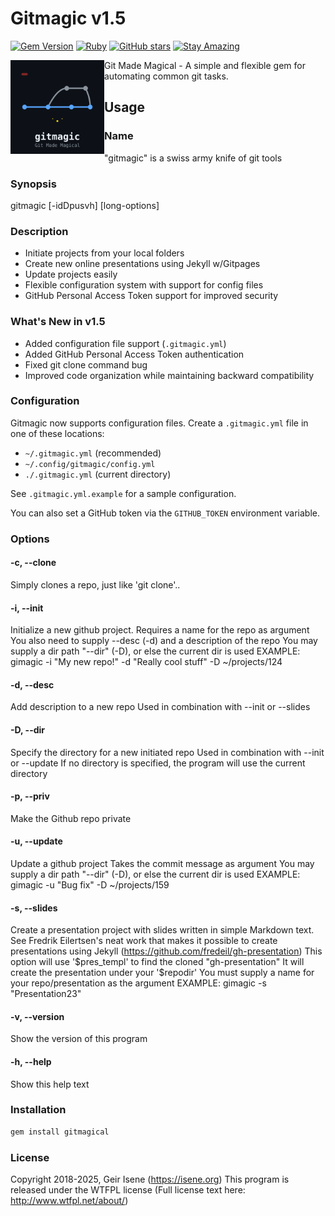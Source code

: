 # Gitmagic v1.5

[![Gem Version](https://badge.fury.io/rb/gitmagical.svg)](https://badge.fury.io/rb/gitmagical)
[![Ruby](https://img.shields.io/badge/Ruby-CC342D?style=flat&logo=ruby&logoColor=white)](https://www.ruby-lang.org/)
[![GitHub stars](https://img.shields.io/github/stars/isene/gitmagic.svg)](https://github.com/isene/gitmagic/stargazers)
[![Stay Amazing](https://img.shields.io/badge/Stay-Amazing-blue.svg)](https://isene.org)

<img src="gitmagic_logo.svg" align="left" width="150" height="150"> Git Made Magical - A simple and flexible gem for automating common git tasks.

## Usage

### Name
"gitmagic" is a swiss army knife of git tools

### Synopsis
gitmagic [-idDpusvh] [long-options]

### Description
* Initiate projects from your local folders
* Create new online presentations using Jekyll w/Gitpages
* Update projects easily
* Flexible configuration system with support for config files
* GitHub Personal Access Token support for improved security

### What's New in v1.5
* Added configuration file support (`.gitmagic.yml`)
* Added GitHub Personal Access Token authentication
* Fixed git clone command bug
* Improved code organization while maintaining backward compatibility

### Configuration

Gitmagic now supports configuration files. Create a `.gitmagic.yml` file in one of these locations:
* `~/.gitmagic.yml` (recommended)
* `~/.config/gitmagic/config.yml`
* `./.gitmagic.yml` (current directory)

See `.gitmagic.yml.example` for a sample configuration.

You can also set a GitHub token via the `GITHUB_TOKEN` environment variable.

### Options

#### -c, --clone  
Simply clones a repo, just like 'git clone'..

#### -i, --init  
Initialize a new github project.
Requires a name for the repo as argument
You also need to supply --desc (-d) and a description of the repo
You may supply a dir path "--dir" (-D), or else the current dir is used
EXAMPLE: gimagic -i "My new repo!" -d "Really cool stuff" -D ~/projects/124

#### -d, --desc
Add description to a new repo
Used in combination with --init or --slides

#### -D, --dir
Specify the directory for a new initiated repo
Used in combination with --init or --update
If no directory is specified, the program will use the current directory

#### -p, --priv
Make the Github repo private

#### -u, --update
Update a github project
Takes the commit message as argument
You may supply a dir path "--dir" (-D), or else the current dir is used
EXAMPLE: gimagic -u "Bug fix" -D ~/projects/159

#### -s, --slides
Create a presentation project with slides written in simple Markdown text.
See Fredrik Eilertsen's neat work that makes it possible to create 
presentations using Jekyll (https://github.com/fredeil/gh-presentation)
This option will use '$pres_templ' to find the cloned "gh-presentation"
It will create the presentation under your '$repodir'
You must supply a name for your repo/presentation as the argument
EXAMPLE: gimagic -s "Presentation23"

#### -v, --version
Show the version of this program

#### -h, --help
Show this help text

### Installation

```bash
gem install gitmagical
```

### License
Copyright 2018-2025, Geir Isene (https://isene.org) This program is released under the WTFPL license (Full license text here: http://www.wtfpl.net/about/)
